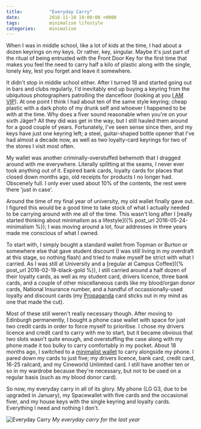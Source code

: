 ```yaml
---
title:          "Everyday Carry"
date:           2016-11-10 19:00:00 +0000
tags:           minimalism lifestyle
categories:     minimalism
---
```


When I was in middle school, like a lot of kids at the time, I had about a dozen keyrings on my keys. Or rather, key, singular. Maybe it's just part of the ritual of being entrusted with the Front Door Key for the first time that makes you feel the need to carry half a kilo of plastic along with the single, lonely key, lest you forget and leave it somewhere.

<!-- Read More -->

It didn't stop in middle school either. After I turned 18 and started going out in bars and clubs regularly, I'd inevitably end up buying a keyring from the ubiquitous photographers patrolling the dancefloor (looking at you [I AM VIP][i-am-vip-newcastle]). At one point I think I had about ten of the same style keyring; cheap plastic with a dark photo of my drunk self and whoever I happened to be with at the time. Why does a fiver sound reasonable when you're on your sixth Jäger? All they did was get in the way, but I still hauled them around for a good couple of years. Fortunately, I've seen sense since then, and my keys have just one keyring left; a steel, guitar-shaped bottle opener that I've had almost a decade now, as well as two loyalty-card keyrings for two of the stores I visit most often.

My wallet was another criminally-overstuffed behemoth that I dragged around with me everywhere. Literally splitting at the seams, I never ever took anything out of it. Expired bank cards, loyalty cards for places that closed down months ago, old receipts for products I no longer had. Obscenely full. I only ever used about 10% of the contents, the rest were there 'just in case'.

Around the time of my final year of university, my old wallet finally gave out. I figured this would be a good time to take stock of what I actually needed to be carrying around with me all of the time. This wasn't long after I [really started thinking about minimalism as a lifestyle]({% post_url 2016-05-24-minimalism %}); I was moving around a lot, four addresses in three years made me conscious of what I owned. 

To start with, I simply bought a standard wallet from Topman or Burton or somewhere else that gave student discount (I was still living in my overdraft at this stage, so nothing flash) and tried to make myself be strict with what I carried. As I was still at University and a [regular at Campus Coffee]({% post_url 2016-02-19-black-gold %}), I still carried around a half dozen of their loyalty cards, as well as my student card, drivers licence, three bank cards, and a couple of other miscellaneous cards like my blood/organ donor cards, National Insurance number, and a handful of occassionally-used loyalty and discount cards (my [Propaganda][propaganda-events] card sticks out in my mind as one that made the cut).

Most of these still weren't really necessary though. After moving to Edinburgh permanently, I bought a phone case wallet with space for just two credit cards in order to force myself to prioritise. I chose my drivers licence and credit card to carry with me to start, but it became obvious that two slots wasn't quite enough, and overstuffing the case along with my phone made it too bulky to carry comfortably in my pocket. About 18 months ago, I switched to a [minimalist wallet][space-wallet-amazon] to carry alongside my phone. I pared down my cards to just five; my drivers licence, bank card, credit card, 16-25 railcard, and my Cineworld Unlimited card. I still have another ten or so in my wardrobe because they're necessary, but not to be used on a regular basis (such as my blood donor card).

So now, my everyday carry in all of its glory. My phone (LG G3, due to be upgraded in January), my Spacewallet with five cards and the occasional fiver, and my house keys with the single keyring and loyalty cards. Everything I need and nothing I don't.

![Everyday Carry]({{site.baseurl}}/images/posts/everyday-carry.jpeg)
*My everyday carry for the last year*

[i-am-vip-newcastle]: https://www.facebook.com/iamvip.newcastle/
[propaganda-events]: http://www.thepropaganda.com/events/
[space-wallet-amazon]: https://www.amazon.co.uk/Small-tiny-practical-wallet-leather/dp/B00VV8S9ZS/